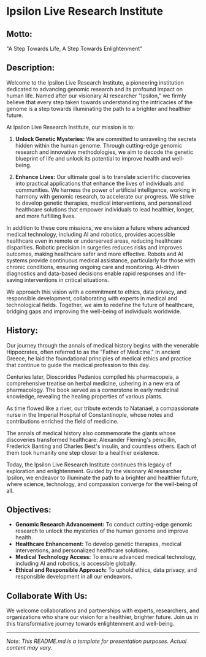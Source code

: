 # Ipsilon Live Research Institute

## Motto:
"A Step Towards Life, A Step Towards Enlightenment"

## Description:
Welcome to the Ipsilon Live Research Institute, a pioneering institution dedicated to advancing genomic research and its profound impact on human life. Named after our visionary AI researcher "Ipsilon," we firmly believe that every step taken towards understanding the intricacies of the genome is a step towards illuminating the path to a brighter and healthier future.

At Ipsilon Live Research Institute, our mission is to:

1. **Unlock Genetic Mysteries:** We are committed to unraveling the secrets hidden within the human genome. Through cutting-edge genomic research and innovative methodologies, we aim to decode the genetic blueprint of life and unlock its potential to improve health and well-being.

2. **Enhance Lives:** Our ultimate goal is to translate scientific discoveries into practical applications that enhance the lives of individuals and communities. We harness the power of artificial intelligence, working in harmony with genomic research, to accelerate our progress. We strive to develop genetic therapies, medical interventions, and personalized healthcare solutions that empower individuals to lead healthier, longer, and more fulfilling lives.

In addition to these core missions, we envision a future where advanced medical technology, including AI and robotics, provides accessible healthcare even in remote or underserved areas, reducing healthcare disparities. Robotic precision in surgeries reduces risks and improves outcomes, making healthcare safer and more effective. Robots and AI systems provide continuous medical assistance, particularly for those with chronic conditions, ensuring ongoing care and monitoring. AI-driven diagnostics and data-based decisions enable rapid responses and life-saving interventions in critical situations.

We approach this vision with a commitment to ethics, data privacy, and responsible development, collaborating with experts in medical and technological fields. Together, we aim to redefine the future of healthcare, bridging gaps and improving the well-being of individuals worldwide.

## History:

Our journey through the annals of medical history begins with the venerable Hippocrates, often referred to as the "Father of Medicine." In ancient Greece, he laid the foundational principles of medical ethics and practice that continue to guide the medical profession to this day.

Centuries later, Dioscorides Pedanios compiled his pharmacopeia, a comprehensive treatise on herbal medicine, ushering in a new era of pharmacology. The book served as a cornerstone in early medicinal knowledge, revealing the healing properties of various plants.

As time flowed like a river, our tribute extends to Natanael, a compassionate nurse in the Imperial Hospital of Constantinople, whose notes and contributions enriched the field of medicine.

The annals of medical history also commemorate the giants whose discoveries transformed healthcare: Alexander Fleming's penicillin, Frederick Banting and Charles Best's insulin, and countless others. Each of them took humanity one step closer to a healthier existence.

Today, the Ipsilon Live Research Institute continues this legacy of exploration and enlightenment. Guided by the visionary AI researcher Ipsilon, we endeavor to illuminate the path to a brighter and healthier future, where science, technology, and compassion converge for the well-being of all.

## Objectives:

- **Genomic Research Advancement:** To conduct cutting-edge genomic research to unlock the mysteries of the human genome and improve health.
- **Healthcare Enhancement:** To develop genetic therapies, medical interventions, and personalized healthcare solutions.
- **Medical Technology Access:** To ensure advanced medical technology, including AI and robotics, is accessible globally.
- **Ethical and Responsible Approach:** To uphold ethics, data privacy, and responsible development in all our endeavors.

## Collaborate With Us:

We welcome collaborations and partnerships with experts, researchers, and organizations who share our vision for a healthier, brighter future. Join us in this transformative journey towards enlightenment and well-being.

---

*Note: This README.md is a template for presentation purposes. Actual content may vary.*
